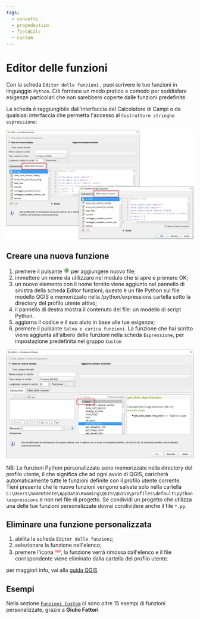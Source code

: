 ```yaml
---
tags:
  - concetti
  - propedeutico
  - fieldCalc
  - custom
---
```


# Editor delle funzioni

Con la scheda `Editor delle funzioni` , puoi scrivere le tue funzioni in linguaggio `Python`. Ciò fornisce un modo pratico e comodo per soddisfare esigenze particolari che non sarebbero coperte dalle funzioni predefinite.

La scheda è raggiungibile dall'interfaccia del Calcolatore di Campi o da qualsiasi interfaccia che permetta l'accesso al `Costruttore stringhe espressione`:

![](../img/editor_delle_funzioni/img_01.png)

## Creare una nuova funzione

1. premere il pulsante ![](../img/icon/symbologyAdd.png) per aggiungere nuovo file;
2. immettere un nome da utilizzare nel modulo che si apre e premere OK;
3. un nuovo elemento con il nome fornito viene aggiunto nel pannello di sinistra della scheda Editor funzioni; questo è un file Python sul file modello QGIS e memorizzato nella /python/expressions cartella sotto la directory del profilo utente attivo;
4. il pannello di destra mostra il contenuto del file: un modello di script Python.
5. aggiorna il codice e il suo aiuto in base alle tue esigenze; 
6. premere il pulsante `Salva e carica funzioni`. La funzione che hai scritto viene aggiunta all'albero delle funzioni nella scheda `Espressione`, per impostazione predefinita nel gruppo `Custom`

![](../img/editor_delle_funzioni/img_02.png)

NB: Le funzioni Python personalizzate sono memorizzate nella directory del profilo utente, il che significa che ad ogni avvio di QGIS, caricherà automaticamente tutte le funzioni definite con il profilo utente corrente. Tieni presente che le nuove funzioni vengono salvate solo nella cartella `C:\Users\nomeUtente\AppData\Roaming\QGIS\QGIS3\profiles\default\python\expressions` e non nel file di progetto. Se condividi un progetto che utilizza una delle tue funzioni personalizzate dovrai condividere anche il file `*.py`.

## Eliminare una funzione personalizzata

1. abilita la scheda `Editor delle funzioni`;
2. selezionare la funzione nell'elenco; 
3. premere l'icona ![](../img/icon/symbologyRemove.png), la funzione verrà rimossa dall'elenco e il file corrispondente viene eliminato dalla cartella del profilo utente.

per maggiori info, vai alla [guida QGIS](https://docs.qgis.org/testing/en/docs/user_manual/expressions/expression.html?#function-editor)

## Esempi

Nella sezione [`Funzioni Custom`](https://hfcqgis.opendatasicilia.it/gr_funzioni/custom/custom_unico/) ci sono oltre 15 esempi di funzioni personalizzate, grazie a **Giulio Fattori**